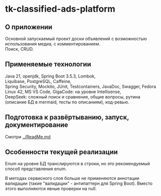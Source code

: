 # tk-classified-ads-platform

## О приложении

Основной запускаемый проект доски объявлений с возможностью использования медиа, с комментированием.  
Поиск, CRUD.  

## Применяемые технологии

Java 21, openjdk,
Spring Boot 3.5.3, Lombok,  
Liquibase, PostgreSQL, Caffeine,  
Spring Security,
Mockito, JUnit, Testcontainers,
JavaDoc, Swagger,
Fedora Linux 42, MS VS Code,
GigaCode: на уровне Intellisense,  
DeepSeek: сложный поиск и сравнение, общие вопросы, рутина (описание БД в mermaid, тесты по описаниям), код-ревью.

## Подготовка к развёртыванию, запуск, документирование

Смотри [../ReadMe.md](https://github.com/taker1974/tk-classified-ads-platform-app/blob/main/ReadMe.md)

## Особенности текущей реализации

Enum на уровне БД транслируются в строки, но это рекомендуемый способ представления enum.

В методах сервисного слоя больше не применяются аннотации валидации (такие "валидации" - антипаттерн для Spring Boot). Вместо этого выполняются явные проверки на null.

